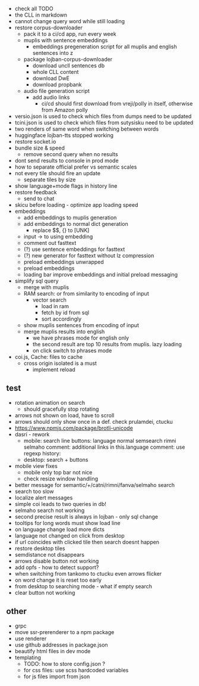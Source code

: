 * check all TODO
* the CLL in markdown
* cannot change query word while still loading
* restore corpus-downloader
    * pack it to a ci/cd app, run every week
    * muplis with sentence embeddings
        * embeddings pregeneration script for all muplis and english sentences into z
    * package lojban-corpus-downloader
        * download uncll sentences db
        * whole CLL content
        * download DwE
        * download propbank
    * audio file generation script 
        * add audio links
            * ci/cd should first download from vreji/polly in itself, otherwise from Amazon polly
* versio.json is used to check which files from dumps need to be updated
* tcini.json is used to check which files from sutysisku need to be updated
* two renders of same word when switching between words
* huggingface lojban-tts stopped working
* restore socket.io
* bundle size & speed
    * remove second query when no results
* dont send results to console in prod mode
* how to separate official prefer vs semantic scales
* not every tile should fire an update
    * separate tiles by size
* show language+mode flags in history line
* restore feedback
    * send to chat
* skicu before loading - optimize app loading speed
* embeddings
    * add embeddings to muplis generation
    * add embeddings to normal dict generation
        * replace $$, {} to [UNK]
    * input -> to using embedding
    * comment out fasttext
    * (?) use sentence embeddings for fasttext
    * (?) new generator for fasttext without lz compression
    * preload embeddings unwrapped
    * preload embeddings
    * loading bar improve embeddings and initial preload messaging
* simplify sql query
    * merge with muplis
    * RAM search: or from similarity to encoding of input
        * vector search
            * load in ram
            * fetch by id from sql
            * sort accordingly
    * show muplis sentences from encoding of input
    * merge muplis results into english
        * we have phrases mode for english only
        * the second result are top 10 results from muplis. lazy loading
        * on click switch to phrases mode
* coi.js, Cache: files to cache
    * cross origin isolated is a must
        * implement reload

## test
* rotation animation on search
    * should gracefully stop rotating
* arrows not shown on load, have to scroll
* arrows should only show once in a def. check prulamdei, ctucku
* https://www.npmjs.com/package/brotli-unicode
* dasri - rework
    * mobile:
        search line
        buttons: language normal semsearch rimni selmaho
        comment: additional links in this.language
        comment: use regexp
        history: 
    * desktop: search + buttons
* mobile view fixes
    * mobile only top bar not nice
    * check resize window handling
* better message for semantic/+/catni/rimni/fanva/selmaho search
* search too slow
* localize alert messages
* simple coi leads to two queries in db!
* selmaho search not working
* second precise result is always in lojban - only sql change
* tooltips for long words must show load line
* on language change load more dicts
* language not changed on click from desktop
* if url coincides with clicked tile then search doesnt happen
* restore desktop tiles
* semdistance not disappears
* arrows disable button not working
* add opfs - how to detect support?
* when switching from tankomo to ctucku even arrows flicker
* on word change it is reset too early
* from desktop to searching mode - what if empty search
* clear button not working

## other

* grpc
* move ssr-prerenderer to a npm package
* use renderer
* use github addresses in package.json
* beautify html files in dev mode
* templating
    * TODO: how to store config.json ?
    * for css files: use scss hardcoded variables
    * for js files import from json